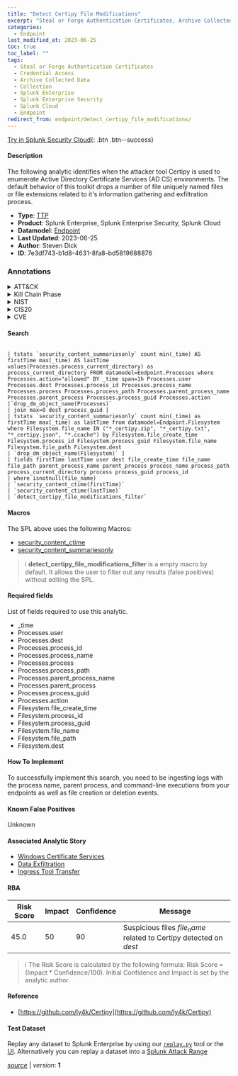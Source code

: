 ```yaml
---
title: "Detect Certipy File Modifications"
excerpt: "Steal or Forge Authentication Certificates, Archive Collected Data"
categories:
  - Endpoint
last_modified_at: 2023-06-25
toc: true
toc_label: ""
tags:
  - Steal or Forge Authentication Certificates
  - Credential Access
  - Archive Collected Data
  - Collection
  - Splunk Enterprise
  - Splunk Enterprise Security
  - Splunk Cloud
  - Endpoint
redirect_from: endpoint/detect_certipy_file_modifications/
---
```




[Try in Splunk Security Cloud](https://www.splunk.com/en_us/cyber-security.html){: .btn .btn--success}

#### Description

The following analytic identifies when the attacker tool Certipy is used to enumerate Active Directory Certificate Services (AD CS) environments. The default behavior of this toolkit drops a number of file uniquely named files or file extensions related to it&#39;s information gathering and exfiltration process.

- **Type**: [TTP](https://github.com/splunk/security_content/wiki/Detection-Analytic-Types)
- **Product**: Splunk Enterprise, Splunk Enterprise Security, Splunk Cloud
- **Datamodel**: [Endpoint](https://docs.splunk.com/Documentation/CIM/latest/User/Endpoint)
- **Last Updated**: 2023-06-25
- **Author**: Steven Dick
- **ID**: 7e3df743-b1d8-4631-8fa8-bd5819688876

### Annotations
<details>
  <summary>ATT&CK</summary>

<div markdown="1">

#### [ATT&CK](https://attack.mitre.org/)

| ID          | Technique   | Tactic         |
| ----------- | ----------- |--------------- |
| [T1649](https://attack.mitre.org/techniques/T1649/) | Steal or Forge Authentication Certificates | Credential Access |

| [T1560](https://attack.mitre.org/techniques/T1560/) | Archive Collected Data | Collection |

</div>
</details>


<details>
  <summary>Kill Chain Phase</summary>

<div markdown="1">

* Exploitation


</div>
</details>


<details>
  <summary>NIST</summary>

<div markdown="1">

* DE.CM



</div>
</details>

<details>
  <summary>CIS20</summary>

<div markdown="1">

* CIS 10



</div>
</details>

<details>
  <summary>CVE</summary>

<div markdown="1">


</div>
</details>


#### Search

```

| tstats `security_content_summariesonly` count min(_time) AS firstTime max(_time) AS lastTime values(Processes.process_current_directory) as process_current_directory FROM datamodel=Endpoint.Processes where Processes.action="allowed" BY _time span=1h Processes.user Processes.dest Processes.process_id Processes.process_name Processes.process Processes.process_path Processes.parent_process_name Processes.parent_process Processes.process_guid Processes.action 
|`drop_dm_object_name(Processes)` 
| join max=0 dest process_guid [
| tstats `security_content_summariesonly` count min(_time) as firstTime max(_time) as lastTime from datamodel=Endpoint.Filesystem where Filesystem.file_name IN ("*_certipy.zip", "*_certipy.txt", "*_certipy.json", "*.ccache") by Filesystem.file_create_time Filesystem.process_id Filesystem.process_guid Filesystem.file_name Filesystem.file_path Filesystem.dest 
| `drop_dm_object_name(Filesystem)` ] 
| fields firstTime lastTime user dest file_create_time file_name file_path parent_process_name parent_process process_name process_path process_current_directory process process_guid process_id 
| where isnotnull(file_name) 
| `security_content_ctime(firstTime)` 
| `security_content_ctime(lastTime)` 
| `detect_certipy_file_modifications_filter`
```

#### Macros
The SPL above uses the following Macros:
* [security_content_ctime](https://github.com/splunk/security_content/blob/develop/macros/security_content_ctime.yml)
* [security_content_summariesonly](https://github.com/splunk/security_content/blob/develop/macros/security_content_summariesonly.yml)

> :information_source:
> **detect_certipy_file_modifications_filter** is a empty macro by default. It allows the user to filter out any results (false positives) without editing the SPL.



#### Required fields
List of fields required to use this analytic.
* _time
* Processes.user
* Processes.dest
* Processes.process_id
* Processes.process_name
* Processes.process
* Processes.process_path
* Processes.parent_process_name
* Processes.parent_process
* Processes.process_guid
* Processes.action
* Filesystem.file_create_time
* Filesystem.process_id
* Filesystem.process_guid
* Filesystem.file_name
* Filesystem.file_path
* Filesystem.dest



#### How To Implement
To successfully implement this search, you need to be ingesting logs with the process name, parent process, and command-line executions from your endpoints as well as file creation or deletion events.
#### Known False Positives
Unknown

#### Associated Analytic Story
* [Windows Certificate Services](/stories/windows_certificate_services)
* [Data Exfiltration](/stories/data_exfiltration)
* [Ingress Tool Transfer](/stories/ingress_tool_transfer)




#### RBA

| Risk Score  | Impact      | Confidence   | Message      |
| ----------- | ----------- |--------------|--------------|
| 45.0 | 50 | 90 | Suspicious files $file_name$ related to Certipy detected on $dest$ |


> :information_source:
> The Risk Score is calculated by the following formula: Risk Score = (Impact * Confidence/100). Initial Confidence and Impact is set by the analytic author.


#### Reference

* [https://github.com/ly4k/Certipy](https://github.com/ly4k/Certipy)



#### Test Dataset
Replay any dataset to Splunk Enterprise by using our [`replay.py`](https://github.com/splunk/attack_data#using-replaypy) tool or the [UI](https://github.com/splunk/attack_data#using-ui).
Alternatively you can replay a dataset into a [Splunk Attack Range](https://github.com/splunk/attack_range#replay-dumps-into-attack-range-splunk-server)




[*source*](https://github.com/splunk/security_content/tree/develop/detections/endpoint/detect_certipy_file_modifications.yml) \| *version*: **1**